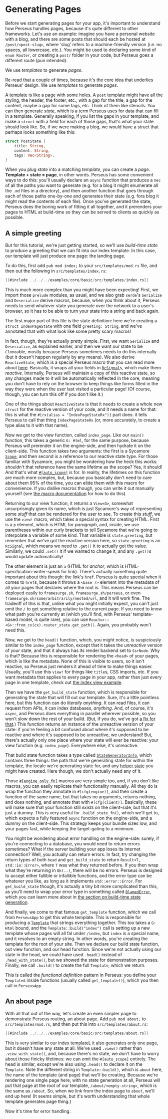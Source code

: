 # Generating Pages

Before we start generating pages for your app, it's important to understand how Perseus handles pages, because it's quite different to other frameworks. Let's use an example: imagine you have a personal website with a blog, and there are some posts that should each be hosted at `/post/<post-slug>`, where 'slug' refers to a machine-friendly version (i.e. no spaces, all lowercase, etc.). You might be used to declaring some kind of `enum Router`, or creating a `post/` folder in your code, but Perseus goes a different route (pun intended).

We use *templates* to generate *pages*.

Re-read that a couple of times, because it's the core idea that underlies Perseus' design. We use *templates* to generate *pages*.

A template is like a page with some holes. A `post` template might have all the styling, the header, the footer, etc., with a gap for the title, a gap for the content, maybe a gap for some tags, etc. Think of them like stencils. You can then generate *state*, which is a term Perseus uses for data that can fill in a template. Generally speaking, if you list the gaps in your template, and make a `struct` with a field for each of those gaps, that's what your state should look like. So, if we were making a blog, we would have a struct that perhaps looks something like this:

```rust
struct PostState {
    title: String,
    content: String,
    tags: Vec<String>,
}
```

When you plug *state* into a matching *template*, you can create a *page*. **Template + state = page**, in other words. Perseus has some convenient ways to do this: you'll usually declare an `async` function that produces a `Vec` of all the paths you want to generate (e.g. for a blog it might enumerate all the `.md` files in a directory), and then another function that goes through each of those paths one-by-one and generates their state (e.g. fora blog it might read the contents of each file). Once you've generated the state, Perseus does the boring work of fitting it all together, and it prerenders your pages to HTML at build-time so they can be served to clients as quickly as possible.

## A simple greeting

But for this tutorial, we're just getting started, so we'll use *build-time state* to produce a greeting that we can fit into our index template. In this case, our template will just produce one page: the landing page.

To do this, first add `pub mod index;` to your `src/templates/mod.rs` file, and then out the following in `src/templates/index.rs`:

```rust
{{#include ../../../examples/core/basic/src/templates/index.rs}}
```

This is much more complex than you might have been expecting! First, we import those `prelude` modules, as usual, and we also grab `serde`'s `Serialize` and `Deserialize` derive macros, because, when you think about it, Perseus needs to send whatever state you generate over the network to a user's browser, so it has to be able to turn your state into a string and back again.

The first major part of this file is the state definition: here we're creating a `struct IndexPageState` with one field `greeting: String`, and we've annotated that with what look like some pretty scary macros!

In fact, though, they're actually pretty simple. First, we want `Serialize` and `Deserialize`, as explained earlier, and then we want our state to be `Clone`able, mostly because Perseus sometimes needs to do this internally (but it doesn't happen regularly by any means). We also derive `ReactiveState`, which is a special Perseus macro that you can read more about [here](=derive.ReactiveState@perseus). Basically, it wraps all your fields in [`RcSignal`](=prelude/struct.RcSignal@sycamore)s, which make them *reactive*. Internally, Perseus will maintain a copy of this reactive state, so any changes made to it will be automatically reflected in the core, meaning you don't have to rely on the browser to keep things like forms filled in the way they were when the user last visited a particular page! (Of course, though, you can turn this off if you don't like it.)

One of the things about `ReactiveState` is that it needs to create a whole new `struct` for the reactive version of your code, and it needs a name for that: this is what the `#[rx(alias = "IndexPageStateRx")]` part does: it tells Perseus to call that thing `IndexPageStateRx` (or, more accurately, to create a type alias to it with that name). 

Now we get to the view function, called `index_page`. Like our `main()` function, this takes a generic `G: Html`, for the same purpose, because Perseus will prerender it on the engine-side, and then hydrate it on the client-side. This function takes two arguments: the first is a Sycamore [`Scope`](prelude/struct.Scope@sycamore), and then second is a reference to our reactive state type. For those familiar with Sycamore, you might be wondering how the heck this works: shouldn't that reference have the same lifetime as the scope? Yes, it should! And that's what [`#[auto_scope]`](=attr.auto_scope@perseus) is for. In reality, the lifetimes on this function are much more complex, but, because you basically don't need to care about them 95% of the time, you can elide them with this macro for convenience. If you dislike macros though, you can write it out manually yourself (see [the macro documentation](=attr.auto_scope@perseus) for how to do this).

Returning to our view function, it returns a `View<G>`, somewhat unsurprisingly given its name, which is just Sycamore's way of representing some *stuff* that can be rendered for the user to see. To create this *stuff*, we use the `view!` macro, which takes a special syntax for creating HTML. First is a `p` element, which is HTML for *paragraph*, and, inside, we use parentheses within our curly brackets to tell Sycamore that we're going to interpolate a variable of some kind. That variable is `state.greeting`, but remember that we've got the reactive version here, so `state.greeting` is an `RcSignal`, which means we need to `.get()` it to actually get the value. Similarly, we could `.set()` it if we wanted to change it, and any `.get()`s would update automatically!

The other element is just an `a` (HTML for *anchor*, which is HTML-specification-writer-speak for link). There's actually something quite important about this though: the link's `href`. Perseus is quite special when it comes to `href`s, because it throws a `<base />` element into the metadata of all your pages that declares where the root is. This means Perseus can be deployed easily to `framesurge.sh`, `framesurge.sh/perseus`, or even `framesurge.sh/some/arbitrarily/nested/url`, and it will work fine. The tradeoff of this is that, unlike what you might initially expect, you can't just omit the `/` to get something relative to the current page. If you need to know what path you're currently at (which you'll find, with Perseus' template-based model, is quite rare), you can use `Reactor::<G>::from_cx(cx).router_state.get_path()`. Again, you probably won't need this.

Now, we get to the `head()` function, which, you might notice, is suspiciously similar to the `index_page` function, except that it takes the *unreactive* version of your state, and that it always has its render backend set to `SsrNode`. Why is that? Because this is responsible for rendering the `<head>` of your pages, which is like the metadata. None of this is visible to users, so it isn't reactive, so Perseus just renders it ahead of time to make things easier. Usually, you'll use this `view!` for things like `title`s, CSS imports, etc. If you want metadata that applies to every page in your app, rather than just every page in one template, check out [the index view example](https://github.com/framesurge/perseus/tree/main/examples/core/index_view).

Then we have the `get_build_state` function, which is responsible for generating the state that will fill out our template. Sure, it's a little pointless here, but this function can do *literally anything*. It can read files, it can request from APIs, it can index databases, *anything*. And, of course, it's `async`, and Perseus does everything in parallel wherever possible, so you won't slow down the rest of your build. (But, if you do, we've got [a fix for that](=utils/fn.cache_res@perseus).) This function returns an instance of the unreactive version of your state: if you're feeling a bit confused about where it's supposed to be reactive and where it's supposed to be unreactive, we understand! But, there's actually only one place where your state will ever be reactive: your view function (e.g. `index_page`). Everywhere else, it's unreactive.

That build state function takes a type called [`StateGeneratorInfo`](=prelude/struct.StateGeneratorInfo@perseus), which contains three things: the path that we're generating state for within the template, the locale we're generating state for, and any [helper state](:state/helper) you might have created. Here though, we don't actually need any of it.

Those [`#[engine_only_fn]`](=prelude/attr.engine_only_fn@perseus) macros are very simple too, and, if you don't like macros, you can easily replicate their functionality manually. All they do is wrap the function they annotate in `#[cfg(engine)]`, and then create a function of the same name, but that takes no arguments, returns nothing, and does nothing, and annotate that with `#[cfg(client)]`. Basically, these will make sure that your function still *exists* on the client-side, but that it's just a dummy. This is very useful for `.build_state_fn()`, which we'll get to, which expects a fully featured `async` function on the engine-side, and a dummy on the client-side. This strategy keeps your bundle sizes low, and your pages fast, while keeping the target-gating to a minimum.

You might be wondering about error handling on the engine-side: surely, if you're connecting to a database, you would need to return errors sometimes? What if the server building your app loses its internet connection? Well, you actually can return errors. In fact, try changing the return types of both `head` and `get_build_state` to return `Result<T, std::io::Error>`, where `T` was what they returned before. If you then wrap what they're returning in `Ok(..)`, there will be no errors. Perseus is designed to accept either fallible or infallible functions, and the error type can be whatever you like, as long as it implements `std::error::Error`. For `get_build_state` though, it's actually a tiny bit more complicated than this, as you'll need to wrap your error type in something called [`BlamedError`](prelude/struct.BlamedError@perseus), which you can learn more about in [the section on build-time state generation](:state/build).

And finally, we come to that famous `get_template` function, which we call from `PerseusApp` to get this whole template. This is responsible for producing a [`Template`](prelude/struct.Template@perseus) that strings everything together. This too takes a `G: Html` bound, and the `Template::build("index")` call is setting up a new template whose pages will all fal under `/index`, but `index` is a special name, and it resolves to an empty string. In other words, you're creating the template for the root of your site. Then we declare our build state function, out view function, and our head function. Since we're not actually using our state in the head, we could have used `.head()` instead of `.head_with_state()`, but we showed the state for demonstration purposes. Finally, we call `.build()` to create the full `Template`, which we return.

This is called the *functional definition* pattern in Perseus: you define your `Template`s inside functions (usually called `get_template()`), which you then call in `PerseusApp`.

## An about page

With all that out of the way, let's create an even simpler page to demonstrate Perseus routing, an about page. Add `pub mod about;` to `src/templates/mod.rs`, and then put this into `src/templates/about.rs`:

```rust
{{#include ../../../examples/core/basic/src/templates/about.rs}}
```

This is very similar to our index templateL it also generates only one page, but it doesn't have any state at all. We've used `.view()`  rather than `.view_with_state()`, and, because there's no state, we don't have to worry about those finicky lifetimes: we can omit the `#[auto_scope]` entirely. The head is similar, except we're also using `.head()` to declare it on the `Template`. Note the different string in `Template::build()`, which is `about` here, the name of the template (and page) that we'll be creating. Because we're rendering one single page here, with no state generation at all, Perseus will put that page at the root of our template, `/about/<empty-string>`, which is the same as `/about`. So, when we link from the index page to `about`, we'll end up here! (It seems simple, but it's worth understanding that whole template generates page thing.)

Now it's time for error handling.
